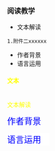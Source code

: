 

### 阅读教学
- 文本解读
```
1.附件二xxxxxx
```
- 作者背景
- 语言运用


#### <font style='color:yellow'>文本<font>

<br>
文本解读<br>

<font style='color:blue;font-size:20px'>作者背景<font>

<div style='width:100px;height:auto;background:white'>语言运用</div>
